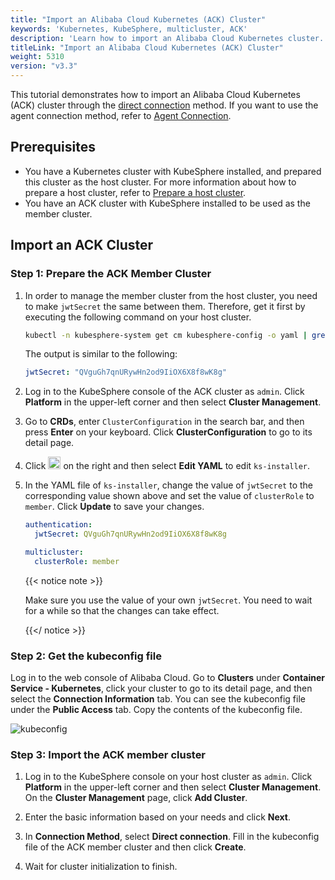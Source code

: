 ```yaml
---
title: "Import an Alibaba Cloud Kubernetes (ACK) Cluster"
keywords: 'Kubernetes, KubeSphere, multicluster, ACK'
description: 'Learn how to import an Alibaba Cloud Kubernetes cluster.'
titleLink: "Import an Alibaba Cloud Kubernetes (ACK) Cluster"
weight: 5310
version: "v3.3"
---
```


This tutorial demonstrates how to import an Alibaba Cloud Kubernetes (ACK) cluster through the [direct connection](../../../multicluster-management/enable-multicluster/direct-connection/) method. If you want to use the agent connection method, refer to [Agent Connection](../../../multicluster-management/enable-multicluster/agent-connection/).

## Prerequisites

- You have a Kubernetes cluster with KubeSphere installed, and prepared this cluster as the host cluster. For more information about how to prepare a host cluster, refer to [Prepare a host cluster](../../../multicluster-management/enable-multicluster/direct-connection/#prepare-a-host-cluster).
- You have an ACK cluster with KubeSphere installed to be used as the member cluster.

## Import an ACK Cluster

### Step 1: Prepare the ACK Member Cluster

1. In order to manage the member cluster from the host cluster, you need to make `jwtSecret` the same between them. Therefore, get it first by executing the following command on your host cluster.

   ```bash
   kubectl -n kubesphere-system get cm kubesphere-config -o yaml | grep -v "apiVersion" | grep jwtSecret
   ```

   The output is similar to the following:

   ```yaml
   jwtSecret: "QVguGh7qnURywHn2od9IiOX6X8f8wK8g"
   ```

2. Log in to the KubeSphere console of the ACK cluster as `admin`. Click **Platform** in the upper-left corner and then select **Cluster Management**.

3. Go to **CRDs**, enter `ClusterConfiguration` in the search bar, and then press **Enter** on your keyboard. Click **ClusterConfiguration** to go to its detail page.

4. Click <img src="/images/docs/v3.x/multicluster-management/import-cloud-hosted-k8s/import-ack/three-dots.png" height="20px" alt="icon"> on the right and then select **Edit YAML** to edit `ks-installer`. 

5. In the YAML file of `ks-installer`, change the value of `jwtSecret` to the corresponding value shown above and set the value of `clusterRole` to `member`. Click **Update** to save your changes.

   ```yaml
   authentication:
     jwtSecret: QVguGh7qnURywHn2od9IiOX6X8f8wK8g
   ```

   ```yaml
   multicluster:
     clusterRole: member
   ```

   {{< notice note >}}

   Make sure you use the value of your own `jwtSecret`. You need to wait for a while so that the changes can take effect.

   {{</ notice >}}

### Step 2: Get the kubeconfig file

Log in to the web console of Alibaba Cloud. Go to **Clusters** under **Container Service - Kubernetes**, click your cluster to go to its detail page, and then select the **Connection Information** tab. You can see the kubeconfig file under the **Public Access** tab. Copy the contents of the kubeconfig file.

![kubeconfig](/images/docs/v3.x/multicluster-management/import-cloud-hosted-k8s/import-ack/kubeconfig.png)

### Step 3: Import the ACK member cluster

1. Log in to the KubeSphere console on your host cluster as `admin`. Click **Platform** in the upper-left corner and then select **Cluster Management**. On the **Cluster Management** page, click **Add Cluster**.

2. Enter the basic information based on your needs and click **Next**.

3. In **Connection Method**, select **Direct connection**. Fill in the kubeconfig file of the ACK member cluster and then click **Create**.

4. Wait for cluster initialization to finish.